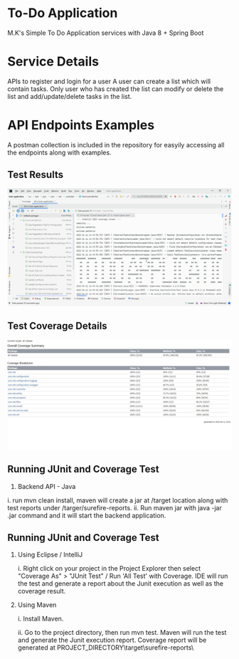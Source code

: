# To-Do Application
M.K's Simple To Do Application services with Java 8 + Spring Boot

# Service Details
APIs to register and login for a user
A user can create a list which will contain tasks.
Only user who has created the list can modify or delete the list and add/update/delete tasks in the list.


# API Endpoints Examples
A postman collection is included in the repository for easyily accessing all the endpoints along with examples.


## Test Results
![Alt text](test-result.gif?raw=true "Test Results")


## Test Coverage Details
![Alt text](test-coverage-report.jpeg?raw=true "Test Coverage Details")


## Running JUnit and Coverage Test

1.  Backend API - Java
  
  i.  run mvn clean install, maven will create a jar at /target location along with test reports under /targer/surefire-reports.
  ii. Run maven jar with java -jar <jar-name>.jar command and it will start the backend application.


## Running JUnit and Coverage Test

1.  Using Eclipse / IntelliJ
      
	i.	Right click on your project in the Project Explorer then select "Coverage As" > "JUnit Test" / Run 'All Test' with Coverage. IDE will run the test and generate a report about the Junit execution as well as the coverage result. 

2.  Using Maven 
      
	i. Install Maven. 
      
	ii. Go to the project directory, then run mvn test. Maven will run the test and generate the Junit execution report. Coverage report will be generated at PROJECT_DIRECTORY\target\surefire-reports\

